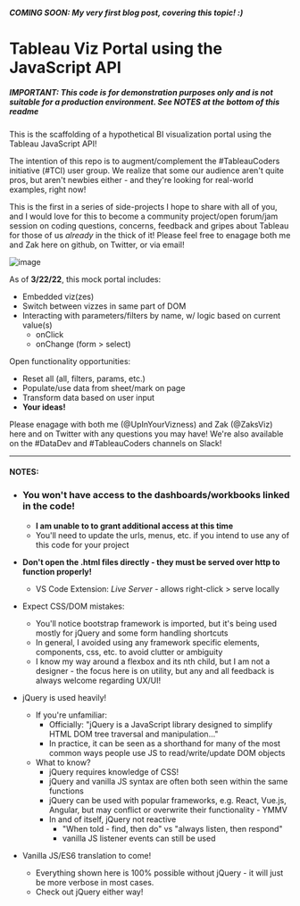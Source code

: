 ##### *COMING SOON: My very first blog post, covering this topic! :)*

# Tableau Viz Portal using the JavaScript API
##### *IMPORTANT: This code is for demonstration purposes only and is not suitable for a production environment. See NOTES at the bottom of this readme*

This is the scaffolding of a hypothetical BI visualization portal using the Tableau JavaScript API!

The intention of this repo is to augment/complement the #TableauCoders initiative (#TCI) user group. We realize that some our audience aren't quite pros, but aren't newbies either - and they're looking for real-world examples, right now!

This is the first in a series of side-projects I hope to share with all of you, and I would love for this to become a community project/open forum/jam session on coding questions, concerns, feedback and gripes about Tableau for those of us *already* in the thick of it! Please feel free to enagage both me and Zak here on github, on Twitter, or via email!

![image](https://user-images.githubusercontent.com/67481849/159615201-f5a04ab8-59df-4266-8eff-4e75339415ab.png)


As of **3/22/22**, this mock portal includes:
- Embedded viz(zes)
- Switch between vizzes in same part of DOM
- Interacting with parameters/filters by name, w/ logic based on current value(s)
  - onClick
  - onChange (form > select)

Open functionality opportunities:
- Reset all (all, filters, params, etc.)
- Populate/use data from sheet/mark on page
- Transform data based on user input
- **Your ideas!**

Please enagage with both me (@UpInYourVizness) and Zak (@ZaksViz) here and on Twitter with any questions you may have! We're also available on the #DataDev and #TableauCoders channels on Slack!

-------------

#### NOTES:
- ### You won't have access to the dashboards/workbooks linked in the code! ###
  - **I am unable to to grant additional access at this time**
  - You'll need to update the urls, menus, etc. if you intend to use any of this code for your project
- **Don't open the .html files directly - they must be served over http to function properly!**
  - VS Code Extension: *Live Server* - allows right-click > serve locally
- Expect CSS/DOM mistakes:
  - You'll notice bootstrap framework is imported, but it's being used mostly for jQuery and some form handling shortcuts
  - In general, I avoided using any framework specific elements, components, css, etc. to avoid clutter or ambiguity
  - I know my way around a flexbox and its nth child, but I am not a designer - the focus here is on utility, but any and all feedback is always welcome regarding UX/UI!
  
- jQuery is used heavily!
  - If you're unfamiliar:
    - Officially: "jQuery is a JavaScript library designed to simplify HTML DOM tree traversal and manipulation..."
    - In practice, it can be seen as a shorthand for many of the most common ways people use JS to read/write/update DOM objects
  - What to know?
    - jQuery requires knowledge of CSS!
    - jQuery and vanilla JS syntax are often both seen within the same functions
    - jQuery can be used with popular frameworks, e.g. React, Vue.js, Angular, but may conflict or overwrite their functionality - YMMV
    - In and of itself, jQuery not reactive
      - "When told - find, then do" vs "always listen, then respond"
      - vanilla JS listener events can still be used
      
- Vanilla JS/ES6 translation to come!
  - Everything shown here is 100% possible without jQuery - it will just be more verbose in most cases.
  - Check out jQuery either way!
